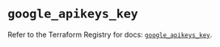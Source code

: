 # `google_apikeys_key`

Refer to the Terraform Registry for docs: [`google_apikeys_key`](https://registry.terraform.io/providers/hashicorp/google-beta/6.15.0/docs/resources/google_apikeys_key).
